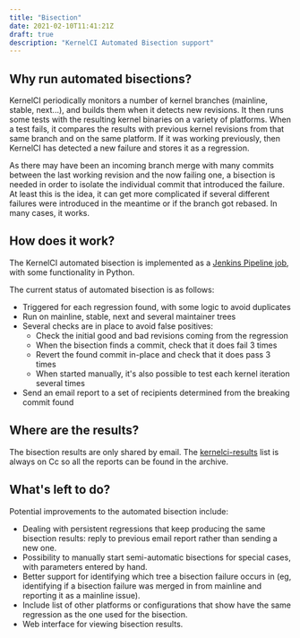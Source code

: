 ```yaml
---
title: "Bisection"
date: 2021-02-10T11:41:21Z
draft: true
description: "KernelCI Automated Bisection support"
---
```


## Why run automated bisections?

KernelCI periodically monitors a number of kernel branches (mainline, stable,
next...), and builds them when it detects new revisions.  It then runs some
tests with the resulting kernel binaries on a variety of platforms.  When a
test fails, it compares the results with previous kernel revisions from that
same branch and on the same platform.  If it was working previously, then
KernelCI has detected a new failure and stores it as a regression.

As there may have been an incoming branch merge with many commits between the
last working revision and the now failing one, a bisection is needed in order
to isolate the individual commit that introduced the failure.  At least this is
the idea, it can get more complicated if several different failures were
introduced in the meantime or if the branch got rebased.  In many cases, it
works.

## How does it work?

The KernelCI automated bisection is implemented as a [Jenkins Pipeline
job](https://github.com/kernelci/kernelci-jenkins/blob/main/jobs/bisect.jpl),
with some functionality in Python.

The current status of automated bisection is as follows:

- Triggered for each regression found, with some logic to avoid duplicates
- Run on mainline, stable, next and several maintainer trees
- Several checks are in place to avoid false positives:
  - Check the initial good and bad revisions coming from the regression
  - When the bisection finds a commit, check that it does fail 3 times
  - Revert the found commit in-place and check that it does pass 3 times
  - When started manually, it's also possible to test each kernel
    iteration several times
- Send an email report to a set of recipients determined from the
  breaking commit found

## Where are the results?

The bisection results are only shared by email.  The
[kernelci-results](https://groups.io/g/kernelci-results/topics) list is always
on Cc so all the reports can be found in the archive.

## What's left to do?

Potential improvements to the automated bisection include:

- Dealing with persistent regressions that keep producing the same bisection
  results: reply to previous email report rather than sending a new one.
- Possibility to manually start semi-automatic bisections for special cases,
  with parameters entered by hand.
- Better support for identifying which tree a bisection failure occurs in (eg,
  identifying if a bisection failure was merged in from mainline and reporting
  it as a mainline issue).
- Include list of other platforms or configurations that show have the same
  regression as the one used for the bisection.
- Web interface for viewing bisection results.
